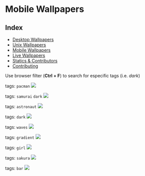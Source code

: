 # Mobile Wallpapers

## Index

- [Desktop Wallpapers](https://github.com/D3Ext/aesthetic-wallpapers/blob/main/pages/Desktop.md#desktop-wallpapers)
- [Unix Wallpapers](https://github.com/D3Ext/aesthetic-wallpapers/blob/main/pages/Unix.md)
- [Mobile Wallpapers](https://github.com/D3Ext/aesthetic-wallpapers/blob/main/pages/Mobile.md#mobile-wallpapers)
- [Live Wallpapers](https://github.com/D3Ext/aesthetic-wallpapers/blob/main/pages/Live.md#live-wallpapers)
- [Statics & Contributors](https://github.com/D3Ext/aesthetic-wallpapers#statistics--contributors)
- [Contributing](https://github.com/D3Ext/aesthetic-wallpapers#contributing)

Use browser filter (**Ctrl + F**) to search for especific tags (i.e. *dark*)

tags: `pacman`
<img src="https://raw.githubusercontent.com/D3Ext/aesthetic-wallpapers/main/images/mobile-pacman.jpg">

tags: `samurai` `dark`
<img src="https://raw.githubusercontent.com/D3Ext/aesthetic-wallpapers/main/images/dark_samurai_mobile.jpg">

tags: `astronaut`
<img src="https://raw.githubusercontent.com/D3Ext/aesthetic-wallpapers/main/images/astronaut-mobile.png">

tags: `dark`
<img src="https://raw.githubusercontent.com/D3Ext/aesthetic-wallpapers/main/images/android-dark-lines.jpg">

tags: `waves`
<img src="https://raw.githubusercontent.com/D3Ext/aesthetic-wallpapers/main/images/wavy_dark.png">

tags: `gradient`
<img src="https://raw.githubusercontent.com/D3Ext/aesthetic-wallpapers/main/images/images/mobile-gradient.png">

tags: `girl`
<img src="https://raw.githubusercontent.com/D3Ext/aesthetic-wallpapers/main/images/mobile-girl.jpg">

tags: `sakura`
<img src="https://raw.githubusercontent.com/D3Ext/aesthetic-wallpapers/main/images/android-sakura.jpg">

tags: `bar`
<img src="https://raw.githubusercontent.com/D3Ext/aesthetic-wallpapers/main/assets/bar.png">


